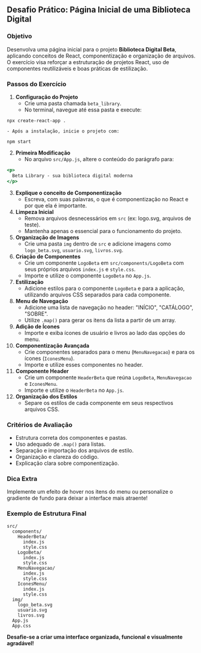 
## Desafio Prático: Página Inicial de uma Biblioteca Digital

### Objetivo

Desenvolva uma página inicial para o projeto **Biblioteca Digital Beta**, aplicando conceitos de React, componentização e organização de arquivos. O exercício visa reforçar a estruturação de projetos React, uso de componentes reutilizáveis e boas práticas de estilização.

### Passos do Exercício

1. **Configuração do Projeto**
   - Crie uma pasta chamada `beta_library`.
   - No terminal, navegue até essa pasta e execute:

```
npx create-react-app .
```

    - Após a instalação, inicie o projeto com:

```
npm start
```

2. **Primeira Modificação**
   - No arquivo `src/App.js`, altere o conteúdo do parágrafo para:

```jsx
<p>
  Beta Library - sua biblioteca digital moderna
</p>
```

3. **Explique o conceito de Componentização**
   - Escreva, com suas palavras, o que é componentização no React e por que ela é importante.
4. **Limpeza Inicial**
   - Remova arquivos desnecessários em `src` (ex: logo.svg, arquivos de teste).
   - Mantenha apenas o essencial para o funcionamento do projeto.
5. **Organização de Imagens**
   - Crie uma pasta `img` dentro de `src` e adicione imagens como `logo_beta.svg`, `usuario.svg`, `livros.svg`.
6. **Criação de Componentes**
   - Crie um componente `LogoBeta` em `src/components/LogoBeta` com seus próprios arquivos `index.js` e `style.css`.
   - Importe e utilize o componente `LogoBeta` no `App.js`.
7. **Estilização**
   - Adicione estilos para o componente `LogoBeta` e para a aplicação, utilizando arquivos CSS separados para cada componente.
8. **Menu de Navegação**
   - Adicione uma lista de navegação no header: "INÍCIO", "CATÁLOGO", "SOBRE".
   - Utilize `.map()` para gerar os itens da lista a partir de um array.
9. **Adição de Ícones**
   - Importe e exiba ícones de usuário e livros ao lado das opções do menu.
10. **Componentização Avançada**
    - Crie componentes separados para o menu (`MenuNavegacao`) e para os ícones (`IconesMenu`).
    - Importe e utilize esses componentes no header.
11. **Componente Header**
    - Crie um componente `HeaderBeta` que reúna `LogoBeta`, `MenuNavegacao` e `IconesMenu`.
    - Importe e utilize o `HeaderBeta` no `App.js`.
12. **Organização dos Estilos**
    - Separe os estilos de cada componente em seus respectivos arquivos CSS.

### Critérios de Avaliação

- Estrutura correta dos componentes e pastas.
- Uso adequado de `.map()` para listas.
- Separação e importação dos arquivos de estilo.
- Organização e clareza do código.
- Explicação clara sobre componentização.

### Dica Extra

Implemente um efeito de hover nos itens do menu ou personalize o gradiente de fundo para deixar a interface mais atraente!

### Exemplo de Estrutura Final

```
src/
  components/
    HeaderBeta/
      index.js
      style.css
    LogoBeta/
      index.js
      style.css
    MenuNavegacao/
      index.js
      style.css
    IconesMenu/
      index.js
      style.css
  img/
    logo_beta.svg
    usuario.svg
    livros.svg
  App.js
  App.css
```

**Desafie-se a criar uma interface organizada, funcional e visualmente agradável!**

